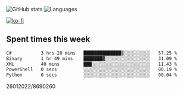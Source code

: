 ![GitHub stats](https://github-readme-stats.vercel.app/api?username=emipa606&theme=github_dark&show_icons=true) 
![Languages](https://github-readme-stats.vercel.app/api/top-langs/?username=emipa606&theme=github_dark&layout=compact)

[![ko-fi](https://ko-fi.com/img/githubbutton_sm.svg)](https://ko-fi.com/G2G55DDYD)

## Spent times this week
<!--START_SECTION:waka-->

```txt
C#           3 hrs 20 mins   ██████████████▒░░░░░░░░░░   57.25 %
Binary       1 hr 49 mins    ███████▓░░░░░░░░░░░░░░░░░   31.09 %
XML          40 mins         ███░░░░░░░░░░░░░░░░░░░░░░   11.43 %
PowerShell   0 secs          ░░░░░░░░░░░░░░░░░░░░░░░░░   00.19 %
Python       0 secs          ░░░░░░░░░░░░░░░░░░░░░░░░░   00.04 %
```

<!--END_SECTION:waka-->


26012022/8690260
